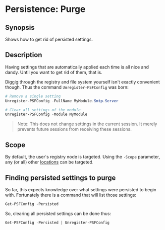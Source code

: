 ﻿---
sidebar_position: 5
---

# Persistence: Purge

## Synopsis

Shows how to get rid of persisted settings.

## Description

Having settings that are automatically applied each time is all nice and dandy.
Until you want to get rid of them, that is.

Diggig through the registry and file system yourself isn't exactly convenient though.
Thus the command `Unregister-PSFConfig` was born:

```powershell
# Remove a single setting
Unregister-PSFConfig -FullName MyModule.Smtp.Server

# Clear all settings of the module
Unregister-PSFConfig -Module MyModule
```

> Note: This does not change settings in the current session. It merely prevents future sessions from receiving these sessions.

## Scope

By default, the user's registry node is targeted. Using the `-Scope` parameter, any (or all) other [locations](persistence-location.md) can be targeted.

## Finding persisted settings to purge

So far, this expects knowledge over what settings were persisted to begin with.
Fortunately there is a command that will list those settings:

```powershell
Get-PSFConfig -Persisted
```

So, clearing all persisted settings can be done thus:

```powershell
Get-PSFConfig -Persisted | Unregister-PSFConfig
```
